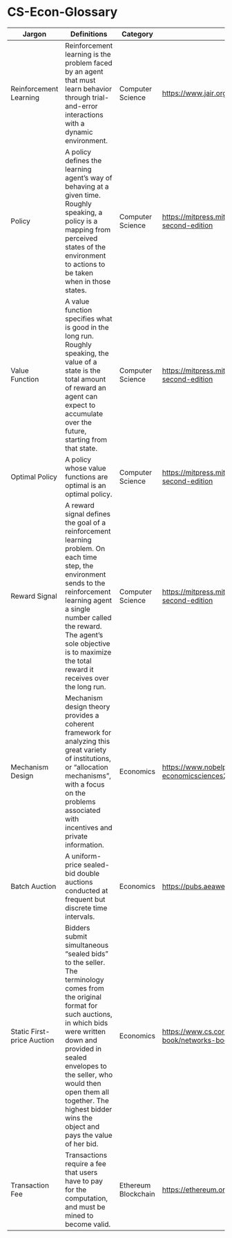 # CS-Econ-Glossary

|Jargon| Definitions |Category| Source | 
|------|----------------------|-------|--------|
| Reinforcement Learning | Reinforcement learning is the problem faced by an agent that must learn behavior through trial-and-error interactions with a dynamic environment. | Computer Science | https://www.jair.org/index.php/jair/article/view/10166 |
| Policy | A policy defines the learning agent’s way of behaving at a given time. Roughly speaking, a policy is a mapping from perceived states of the environment to actions to be taken when in those states. | Computer Science | https://mitpress.mit.edu/books/reinforcement-learning-second-edition |
| Value Function | A value function specifies what is good in the long run. Roughly speaking, the value of a state is the total amount of reward an agent can expect to accumulate over the future, starting from that state. | Computer Science | https://mitpress.mit.edu/books/reinforcement-learning-second-edition |
| Optimal Policy | A policy whose value functions are optimal is an optimal policy. | Computer Science | https://mitpress.mit.edu/books/reinforcement-learning-second-edition |
| Reward Signal | A reward signal defines the goal of a reinforcement learning problem. On each time step, the environment sends to the reinforcement learning agent a single number called the reward. The agent’s sole objective is to maximize the total reward it receives over the long run. | Computer Science |https://mitpress.mit.edu/books/reinforcement-learning-second-edition |
| Mechanism Design | Mechanism design theory provides a coherent framework for analyzing this great variety of institutions, or “allocation mechanisms”, with a focus on the problems associated with incentives and private information. | Economics | https://www.nobelprize.org/uploads/2018/06/advanced-economicsciences2007.pdf |
| Batch Auction | A uniform-price sealed-bid double auctions conducted at frequent but discrete time intervals. | Economics | https://pubs.aeaweb.org/doi/pdfplus/10.1257/aer.104.5.418  |
| Static First-price Auction | Bidders submit simultaneous “sealed bids” to the seller. The terminology comes from the original format for such auctions, in which bids were written down and provided in sealed envelopes to the seller, who would then open them all together. The highest bidder wins the object and pays the value of her bid. | Economics | https://www.cs.cornell.edu/home/kleinber/networks-book/networks-book-ch09.pdf |
| Transaction Fee | Transactions require a fee that users have to pay for the computation, and must be mined to become valid. | Ethereum Blockchain | https://ethereum.org/en/developers/docs/transactions/ | 
